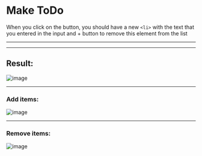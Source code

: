 # Make ToDo

When you click on the button, you should have a new `<li>` with the text that you entered in the input and + button to remove this element from the list  

***
***

## Result: 

![image](https://github.com/user-attachments/assets/7f2da6e1-0863-4c44-a9db-6e03fe716bc7)
***
### Add items:

![image](https://github.com/user-attachments/assets/37c952f5-2ab7-4286-88d9-182325efbda1)
***
### Remove items:

![image](https://github.com/user-attachments/assets/2760de48-0ba3-4b13-b3e3-f129db1afc9d)
